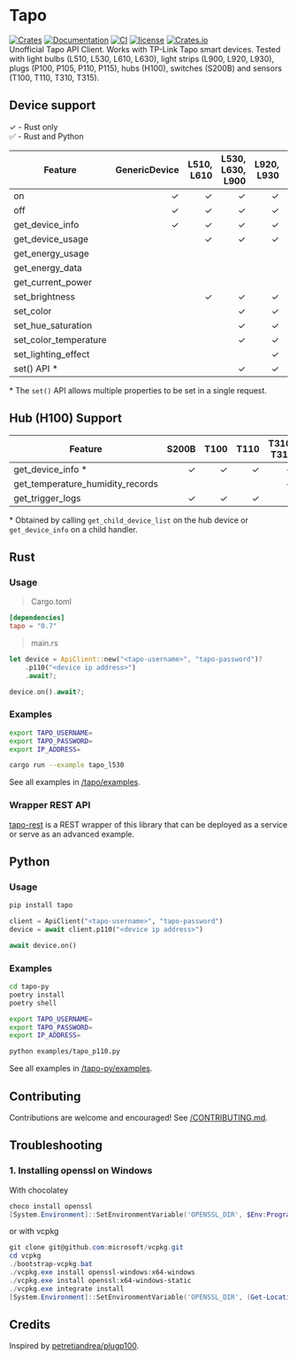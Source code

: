 # Tapo

[![Crates][crates_badge]][crates]
[![Documentation][documentation_badge]][documentation]
[![CI][ci_badge]][ci]
[![license][license_badge]][license]
[![Crates.io][crates_downloads_badge]][crates]\
Unofficial Tapo API Client. Works with TP-Link Tapo smart devices. Tested with light bulbs (L510, L530, L610, L630), light strips (L900, L920, L930), plugs (P100, P105, P110, P115), hubs (H100), switches (S200B) and sensors (T100, T110, T310, T315).

## Device support

&check; - Rust only\
&#x2705; - Rust and Python

| Feature               | GenericDevice | L510, L610 | L530, L630, L900 | L920, L930 | P100, P105 | P110, P115 |
| --------------------- | ------------: | ---------: | ---------------: | ---------: | ---------: | ---------: |
| on                    |       &check; |    &check; |          &check; |    &check; |   &#x2705; |   &#x2705; |
| off                   |       &check; |    &check; |          &check; |    &check; |   &#x2705; |   &#x2705; |
| get_device_info       |       &check; |    &check; |          &check; |    &check; |   &#x2705; |   &#x2705; |
| get_device_usage      |               |    &check; |          &check; |    &check; |   &#x2705; |   &#x2705; |
| get_energy_usage      |               |            |                  |            |            |   &#x2705; |
| get_energy_data       |               |            |                  |            |            |   &#x2705; |
| get_current_power     |               |            |                  |            |            |   &#x2705; |
| set_brightness        |               |    &check; |          &check; |    &check; |            |            |
| set_color             |               |            |          &check; |    &check; |            |            |
| set_hue_saturation    |               |            |          &check; |    &check; |            |            |
| set_color_temperature |               |            |          &check; |    &check; |            |            |
| set_lighting_effect   |               |            |                  |    &check; |            |            |
| set() API \*          |               |            |          &check; |    &check; |            |            |

\* The `set()` API allows multiple properties to be set in a single request.

## Hub (H100) Support

| Feature                          |   S200B |    T100 |    T110 | T310, T315 |
| -------------------------------- | ------: | ------: | ------: | ---------: |
| get_device_info \*               | &check; | &check; | &check; |    &check; |
| get_temperature_humidity_records |         |         |         |    &check; |
| get_trigger_logs                 | &check; | &check; | &check; |            |

\* Obtained by calling `get_child_device_list` on the hub device or `get_device_info` on a child handler.


## Rust

### Usage

> Cargo.toml
```toml
[dependencies]
tapo = "0.7"
```

> main.rs
```rust
let device = ApiClient::new("<tapo-username>", "tapo-password")?
    .p110("<device ip address>")
    .await?;

device.on().await?;
```

### Examples

```bash
export TAPO_USERNAME=
export TAPO_PASSWORD=
export IP_ADDRESS=

cargo run --example tapo_l530
```

See all examples in [/tapo/examples][examples].

### Wrapper REST API
[tapo-rest][tapo_rest] is a REST wrapper of this library that can be deployed as a service or serve as an advanced example.

## Python

### Usage

```bash
pip install tapo
```

```python
client = ApiClient("<tapo-username>", "tapo-password")
device = await client.p110("<device ip address>")

await device.on()
```

### Examples

```bash
cd tapo-py
poetry install
poetry shell

export TAPO_USERNAME=
export TAPO_PASSWORD=
export IP_ADDRESS=
```

```bash
python examples/tapo_p110.py
```

See all examples in [/tapo-py/examples][examples-py].

## Contributing

Contributions are welcome and encouraged! See [/CONTRIBUTING.md][contributing].

## Troubleshooting

### 1. Installing openssl on Windows

With chocolatey

```powershell
choco install openssl
[System.Environment]::SetEnvironmentVariable('OPENSSL_DIR', $Env:Programfiles + "\OpenSSL-Win64", "User")
```

or with vcpkg

```powershell
git clone git@github.com:microsoft/vcpkg.git
cd vcpkg
./bootstrap-vcpkg.bat
./vcpkg.exe install openssl-windows:x64-windows
./vcpkg.exe install openssl:x64-windows-static
./vcpkg.exe integrate install
[System.Environment]::SetEnvironmentVariable('OPENSSL_DIR', (Get-Location).Path + "\installed\x64-windows-static", "User")
```

## Credits

Inspired by [petretiandrea/plugp100][inspired_by].

[crates_badge]: https://img.shields.io/crates/v/tapo.svg
[crates]: https://crates.io/crates/tapo
[documentation_badge]: https://docs.rs/tapo/badge.svg
[documentation]: https://docs.rs/tapo
[ci_badge]: https://github.com/mihai-dinculescu/tapo/workflows/CI/badge.svg?branch=main
[ci]: https://github.com/mihai-dinculescu/tapo/actions
[license_badge]: https://img.shields.io/crates/l/tapo.svg
[license]: https://github.com/mihai-dinculescu/tapo/blob/main/LICENSE
[crates_downloads_badge]: https://img.shields.io/crates/d/tapo?label=downloads
[examples]: https://github.com/mihai-dinculescu/tapo/tree/main/tapo/examples
[examples-py]: https://github.com/mihai-dinculescu/tapo/tree/main/tapo-py/examples
[tapo_rest]: https://github.com/ClementNerma/tapo-rest
[contributing]: https://github.com/mihai-dinculescu/tapo/blob/main/CONTRIBUTING.md
[inspired_by]: https://github.com/petretiandrea/plugp100
